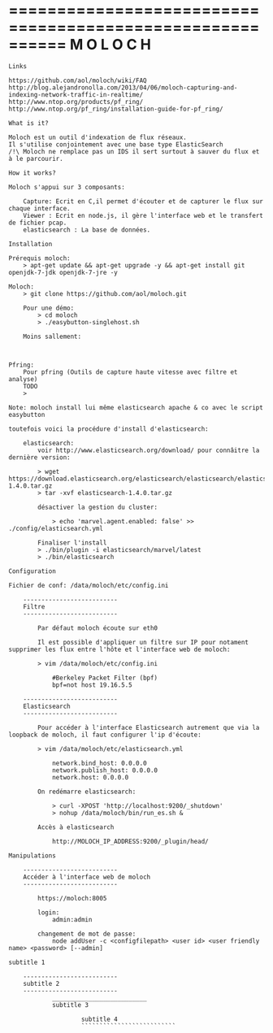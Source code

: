 ==========================================================
                       M O L O C H
==========================================================

~~~~~~~~~~~~~~~~~~~~~~~~~~
Links
~~~~~~~~~~~~~~~~~~~~~~~~~~

    https://github.com/aol/moloch/wiki/FAQ
    http://blog.alejandronolla.com/2013/04/06/moloch-capturing-and-indexing-network-traffic-in-realtime/
    http://www.ntop.org/products/pf_ring/
    http://www.ntop.org/pf_ring/installation-guide-for-pf_ring/

~~~~~~~~~~~~~~~~~~~~~~~~~~
What is it?
~~~~~~~~~~~~~~~~~~~~~~~~~~

    Moloch est un outil d'indexation de flux réseaux.
    Il s'utilise conjointement avec une base type ElasticSearch
    /!\ Moloch ne remplace pas un IDS il sert surtout à sauver du flux et à le parcourir.

~~~~~~~~~~~~~~~~~~~~~~~~~~
How it works?
~~~~~~~~~~~~~~~~~~~~~~~~~~

    Moloch s'appui sur 3 composants:

        Capture: Ecrit en C,il permet d'écouter et de capturer le flux sur chaque interface.
        Viewer : Ecrit en node.js, il gère l'interface web et le transfert de fichier pcap.
        elasticsearch : La base de données.


~~~~~~~~~~~~~~~~~~~~~~~~~~
Installation
~~~~~~~~~~~~~~~~~~~~~~~~~~
    
    Prérequis moloch:
        > apt-get update && apt-get upgrade -y && apt-get install git openjdk-7-jdk openjdk-7-jre -y

    Moloch:
        > git clone https://github.com/aol/moloch.git

        Pour une démo:
            > cd moloch
            > ./easybutton-singlehost.sh

        Moins sallement:

            

    Pfring:
        Pour pfring (Outils de capture haute vitesse avec filtre et analyse)
        TODO
        >

    Note: moloch install lui même elasticsearch apache & co avec le script easybutton

    toutefois voici la procédure d'install d'elasticsearch:
        
        elasticsearch:
            voir http://www.elasticsearch.org/download/ pour connâitre la dernière version:

            > wget https://download.elasticsearch.org/elasticsearch/elasticsearch/elasticsearch-1.4.0.tar.gz
            > tar -xvf elasticsearch-1.4.0.tar.gz

            désactiver la gestion du cluster:

                > echo 'marvel.agent.enabled: false' >> ./config/elasticsearch.yml

            Finaliser l'install
            > ./bin/plugin -i elasticsearch/marvel/latest
            > ./bin/elasticsearch

~~~~~~~~~~~~~~~~~~~~~~~~~~
Configuration
~~~~~~~~~~~~~~~~~~~~~~~~~~

    Fichier de conf: /data/moloch/etc/config.ini

        --------------------------
        Filtre
        --------------------------

            Par défaut moloch écoute sur eth0

            Il est possible d'appliquer un filtre sur IP pour notament supprimer les flux entre l'hôte et l'interface web de moloch:

            > vim /data/moloch/etc/config.ini

                #Berkeley Packet Filter (bpf)
                bpf=not host 19.16.5.5

        --------------------------
        Elasticsearch
        --------------------------

            Pour accéder à l'interface Elasticsearch autrement que via la loopback de moloch, il faut configurer l'ip d'écoute:

            > vim /data/moloch/etc/elasticsearch.yml

                network.bind_host: 0.0.0.0
                network.publish_host: 0.0.0.0
                network.host: 0.0.0.0

            On redémarre elasticsearch:

                > curl -XPOST 'http://localhost:9200/_shutdown'
                > nohup /data/moloch/bin/run_es.sh &

            Accès à elasticsearch

                http://MOLOCH_IP_ADDRESS:9200/_plugin/head/

                

~~~~~~~~~~~~~~~~~~~~~~~~~~
Manipulations
~~~~~~~~~~~~~~~~~~~~~~~~~~
        --------------------------
        Accéder à l'interface web de moloch
        --------------------------

            https://moloch:8005

            login:
                admin:admin

            changement de mot de passe:
                node addUser -c <configfilepath> <user id> <user friendly name> <password> [--admin]

~~~~~~~~~~~~~~~~~~~~~~~~~~
subtitle 1
~~~~~~~~~~~~~~~~~~~~~~~~~~

        --------------------------
        subtitle 2
        --------------------------
                __________________________
                subtitle 3

                        subtitle 4
                        ``````````````````````````
